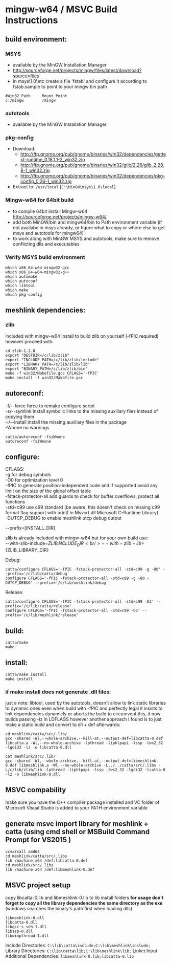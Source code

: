 # mingw-w64 / MSVC Build Instructions

## build environment:

### MSYS
* available by the MinGW Installation Manager
* http://sourceforge.net/projects/mingw/files/latest/download?source=files
* in msys\1.0\etc create a file 'fstab' and configure it according to fstab.sample to point to your mingw bin path
```
#Win32_Path		Mount_Point
c:/mingw		/mingw
```

### autotools
* available by the MinGW Installation Manager

### pkg-config
* Download:
  * http://ftp.gnome.org/pub/gnome/binaries/win32/dependencies/gettext-runtime_0.18.1.1-2_win32.zip
  * http://ftp.gnome.org/pub/gnome/binaries/win32/glib/2.28/glib_2.28.8-1_win32.zip
  * http://ftp.gnome.org/pub/gnome/binaries/win32/dependencies/pkg-config_0.26-1_win32.zip
* Extract to: ``/usr/local`` [``C:\MinGW\msys\1.0\local``]

### Mingw-w64 for 64bit build
* to compile 64bit install Mingw-w64 http://sourceforge.net/projects/mingw-w64/
* add both MinGW/bin and mingw64/bin to Path environment variable (if not availabe in msys already, or figure what to copy or where else to get msys and autotools for mingw64)
* to work along with MinGW MSYS and autotools, make sure to remove conflicting dlls and executables

### Verify MSYS build environment
```
which x86_64-w64-mingw32-gcc
which x86_64-w64-mingw32-g++
which automake
which autoconf
which libtool
which make
which pkg-config
```

## meshlink dependencies:

### zlib
included with mingw-w64 install
to build zlib on yourself (-fPIC required) however proceed with:
```
cd zlib-1.2.8
export "DESTDIR=/c/lib/zlib"
export "INCLUDE_PATH=/c/lib/zlib/include"
export "LIBRARY_PATH=/c/lib/zlib/lib"
export "BINARY_PATH=/c/lib/zlib/bin"
make -f win32/Makefile.gcc CFLAGS='-fPIC'
make install -f win32/Makefile.gcc
```


## autoreconf:
-f/--force   force to remake configure script<br/>
-s/--symlink install symbolic links to the missing auxiliary files instead of copying them<br/>
-i/--install install the missing auxiliary files in the package<br/>
-Wnone       no warnings
```
catta/autoreconf -fsiWnone
autoreconf -fsiWnone
```

## configure:
CFLAGS:<br/>
-g for debug symbols<br/>
-O0 for optimization level 0<br/>
-fPIC to generate position-independent code and if supported avoid any limit on the size of the global offset table<br/>
-fstack-protector-all add guards to check for buffer overflows, protect all functions<br/>
-std=c99 use c99 standard (be aware, this doesn't check on missing c99 format flag support with printf in Msvcrt.dll Microsoft C-Runtime Library)<br/>
-DUTCP_DEBUG to enable meshlink utcp debug output

--prefix=[INSTALL_DIR]

zlib is already included with mingw-w64 but for your own build use:<br/>
--with-zlib-include=${ZLIB_INCLUDE_DIR}<br/>
--with-zlib-lib=${ZLIB_LIBRARY_DIR}

Debug:
```
catta/configure CFLAGS='-fPIC -fstack-protector-all -std=c99 -g -O0' --prefix='/c/lib/catta/debug'
configure CFLAGS='-fPIC -fstack-protector-all -std=c99 -g -O0 -DUTCP_DEBUG' --prefix='/c/lib/meshlink/debug'
```
Release:
```
catta/configure CFLAGS='-fPIC -fstack-protector-all -std=c99 -O3' --prefix='/c/lib/catta/release'
configure CFLAGS='-fPIC -fstack-protector-all -std=c99 -O3' --prefix='/c/lib/meshlink/release'
```

## build:
```
catta/make
make
```


## install:
```
catta/make install
make install
```

### if make install does not generate .dll files:

just a note: libtool, used by the autotools, doesn't allow to link static libraries to dynamic ones
even when build with -fPIC and perfectly legal it insists to link dependencies dynamicly or aborts the build
to circumvent this, it now builds passing -lz in LDFLAGS
however another approach I found is to just make a static build and convert to dll + def afterwards:

```
cd meshlink/catta/src/.lib/
gcc -shared -Wl,--whole-archive,--kill-at,--output-def=libcatta-0.def libcatta.a -Wl,--no-whole-archive -lpthread -liphlpapi -lssp -lws2_32 -lgdi32 -lz -o libcatta-0.dll
```
```
cat meshlink/src/.lib/
gcc -shared -Wl,--whole-archive,--kill-at,--output-def=libmeshlink-0.def libmeshlink.a -Wl,--no-whole-archive -L../../catta/src/.libs -L/c/lib/zlib/lib -lpthread -liphlpapi -lssp -lws2_32 -lgdi32 -lcatta-0 -lz -o libmeshlink-0.dll
```


## MSVC compability
make sure you have the C++ compiler package installed and VC folder of Microsoft Visual Studio is added to your PATH environment variable

## generate msvc import library for meshlink + catta (using cmd shell or MSBuild Command Prompt for VS2015 )
```
vcvarsall amd64
cd meshlink/catta/src/.libs
lib /machine:x64 /def:libcatta-0.def
cd meshlink/src/.libs
lib /machine:x64 /def:libmeshlink-0.def
```

## MSVC project setup
copy libcatta-0.lib and libmeshlink-0.lib to lib install folders
**for usage don't forget to copy all the library dependencies the same directory as the exe** (windows searches the binary's path first when loading dlls)
```
libmeshlink-0.dll
libcatta-0.dll
libgcc_s_seh-1.dll
libssp-0.dll
libwinpthread-1.dll
```
Include Directories: ``C:\lib\catta\include;C:\lib\meshlink\include;``
Library Directories: ``C:\lib\catta\lib;C:\lib\meshlink\lib;``
Linker.Input Additional Dependencies: ``libmeshlink-0.lib;libcatta-0.lib``
